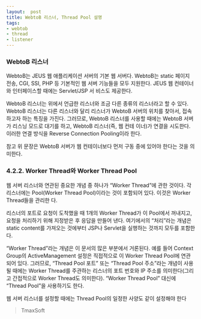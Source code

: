 ```yaml
---
layout:  post
title: WebtoB 리스너, Thread Pool 설명
tags:
- webtob
- thread
- listener
---
```


### WebtoB 리스너
WebtoB는 JEUS 웹 애플리케이션 서버의 기본 웹 서버다. WebtoB는 static 페이지 전송, CGI, SSI, PHP
등 기본적인 웹 서버 기능들을 모두 지원한다. JEUS 웹 컨테이너와 인터페이스할 때에는 Servlet/JSP 서
비스도 제공한다.

WebtoB 리스너는 위에서 언급한 리스너와 조금 다른 종류의 리스너라고 할 수 있다. WebtoB 리스너는
다른 리스너와 달리 리스너가 WebtoB 서버의 위치를 찾아서, 접속하고자 하는 특징을 가진다. 그러므로,
WebtoB 리스너를 사용할 때에는 WebtoB 서버가 리스닝 모드로 대기를 하고, WebtoB 리스너(즉, 웹 컨테
이너)가 연결을 시도한다. 이러한 연결 방식을 Reverse Connection Pooling이라 한다.

참고
위 문장은 WebtoB 서버가 웹 컨테이너보다 먼저 구동 중에 있어야 한다는 것을 의미한다.


### 4.2.2. Worker Thread와 Worker Thread Pool
웹 서버 리스너와 연관된 중요한 개념 중 하나가 “Worker Thread”에 관한 것이다.
각 리스너에는 Pool(Worker Thread Pool)이라는 것이 포함되어 있다. 이것은 Worker Thread들을 관리한
다.

리스너의 포트로 요청이 도착했을 때 1개의 Worker Thread가 이 Pool에서 꺼내지고, 요청을 처리하기 위해 지정받은 후 응답을 만들어 낸다. 여기에서의 “처리”라는 개념은 static content를 가져오는 것에부터
JSP나 Servlet을 실행하는 것까지 모두를 포함한다.

“Worker Thread”라는 개념은 이 문서의 많은 부분에서 거론된다. 예를 들어 Context Group의 ActiveManagement 설정은 직접적으로 이 Worker Thread Pool에 연관되어 있다. 그러므로, “Thread Pool 포트” 또는 “Thread Pool 주소”라는 개념이 사용될 때에는 Worker Thread를 주관하는 리스너의 포트 번호와 IP 주소를 의미한다(그리고 간접적으로 Worker Thread도 의미한다). “Worker Thread Pool” 대신에 “Thread Pool”을 사용하기도 한다.

웹 서버 리스너를 설정할 때에는 Thread Pool의 일정한 사양도 같이 설정해야 한다

> TmaxSoft
